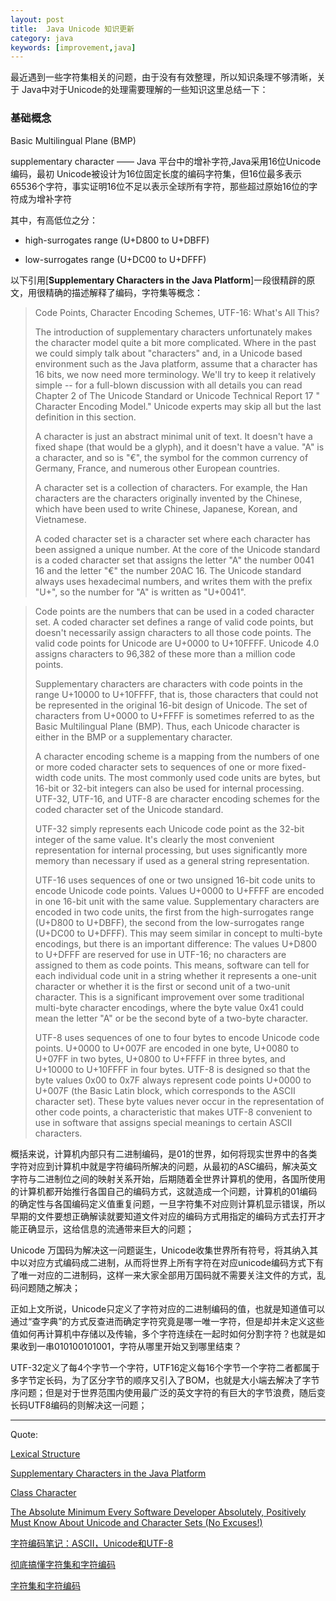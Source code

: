 ```yaml
---
layout: post
title:  Java Unicode 知识更新
category: java
keywords: [improvement,java]
---
```


最近遇到一些字符集相关的问题，由于没有有效整理，所以知识条理不够清晰，关于 Java中对于Unicode的处理需要理解的一些知识这里总结一下：

### 基础概念

Basic Multilingual Plane (BMP)

supplementary character —— Java 平台中的增补字符,Java采用16位Unicode编码，最初 Unicode被设计为16位固定长度的编码字符集，但16位最多表示65536个字符，事实证明16位不足以表示全球所有字符，那些超过原始16位的字符成为增补字符


其中，有高低位之分：

- high-surrogates range (U+D800 to U+DBFF)

- low-surrogates range (U+DC00 to U+DFFF)

以下引用[**Supplementary Characters in the Java Platform**]一段很精辟的原文，用很精确的描述解释了编码，字符集等概念：

>  Code Points, Character Encoding Schemes, UTF-16: What's All This?
>  
> The introduction of supplementary characters unfortunately makes the character model quite a bit more complicated. Where in the past we could simply talk about "characters" and, in a Unicode based environment such as the Java platform, assume that a character has 16 bits, we now need more terminology. We'll try to keep it relatively simple -- for a full-blown discussion with all details you can read Chapter 2 of The Unicode Standard or Unicode Technical Report 17 " Character Encoding Model." Unicode experts may skip all but the last definition in this section.
>
> A character is just an abstract minimal unit of text. It doesn't have a fixed shape (that would be a glyph), and it doesn't have a value. "A" is a character, and so is "€", the symbol for the common currency of Germany, France, and numerous other European countries.
>
> A character set is a collection of characters. For example, the Han characters are the characters originally invented by the Chinese, which have been used to write Chinese, Japanese, Korean, and Vietnamese.
>
> A coded character set is a character set where each character has been assigned a unique number. At the core of the Unicode standard is a coded character set that assigns the letter "A" the number 0041 16 and the letter "€" the number 20AC 16. The Unicode standard always uses hexadecimal numbers, and writes them with the prefix "U+", so the number for "A" is written as "U+0041".

>  Code points are the numbers that can be used in a coded character set. A coded character set defines a range of valid code points, but doesn't necessarily assign characters to all those code points. The valid code points for Unicode are U+0000 to U+10FFFF. Unicode 4.0 assigns characters to 96,382 of these more than a million code points.
>
> Supplementary characters are characters with code points in the range U+10000 to U+10FFFF, that is, those characters that could not be represented in the original 16-bit design of Unicode. The set of characters from U+0000 to U+FFFF is sometimes referred to as the Basic Multilingual Plane (BMP). Thus, each Unicode character is either in the BMP or a supplementary character.
>
> A character encoding scheme is a mapping from the numbers of one or more coded character sets to sequences of one or more fixed-width code units. The most commonly used code units are bytes, but 16-bit or 32-bit integers can also be used for internal processing. UTF-32, UTF-16, and UTF-8 are character encoding schemes for the coded character set of the Unicode standard.
>
> UTF-32 simply represents each Unicode code point as the 32-bit integer of the same value. It's clearly the most convenient representation for internal processing, but uses significantly more memory than necessary if used as a general string representation.
>
> UTF-16 uses sequences of one or two unsigned 16-bit code units to encode Unicode code points. Values U+0000 to U+FFFF are encoded in one 16-bit unit with the same value. Supplementary characters are encoded in two code units, the first from the high-surrogates range (U+D800 to U+DBFF), the second from the low-surrogates range (U+DC00 to U+DFFF). This may seem similar in concept to multi-byte encodings, but there is an important difference: The values U+D800 to U+DFFF are reserved for use in UTF-16; no characters are assigned to them as code points. This means, software can tell for each individual code unit in a string whether it represents a one-unit character or whether it is the first or second unit of a two-unit character. This is a significant improvement over some traditional multi-byte character encodings, where the byte value 0x41 could mean the letter "A" or be the second byte of a two-byte character.
>
> UTF-8 uses sequences of one to four bytes to encode Unicode code points. U+0000 to U+007F are encoded in one byte, U+0080 to U+07FF in two bytes, U+0800 to U+FFFF in three bytes, and U+10000 to U+10FFFF in four bytes. UTF-8 is designed so that the byte values 0x00 to 0x7F always represent code points U+0000 to U+007F (the Basic Latin block, which corresponds to the ASCII character set). These byte values never occur in the representation of other code points, a characteristic that makes UTF-8 convenient to use in software that assigns special meanings to certain ASCII characters.


概括来说，计算机内部只有二进制编码，是01的世界，如何将现实世界中的各类字符对应到计算机中就是字符编码所解决的问题，从最初的ASC编码，解决英文字符与二进制位之间的映射关系开始，后期随着全世界计算机的使用，各国所使用的计算机都开始推行各国自己的编码方式，这就造成一个问题，计算机的01编码的确定性与各国编码定义值重复问题，一旦字符集不对应则计算机显示错误，所以早期的文件要想正确解读就要知道文件对应的编码方式用指定的编码方式去打开才能正确显示，这给信息的流通带来巨大的问题；

Unicode 万国码为解决这一问题诞生，Unicode收集世界所有符号，将其纳入其中以对应方式编码成二进制，从而将世界上所有字符在对应unicode编码方式下有了唯一对应的二进制码，这样一来大家全部用万国码就不需要关注文件的方式，乱码问题随之解决；

正如上文所说，Unicode只定义了字符对应的二进制编码的值，也就是知道值可以通过“查字典”的方式反查进而确定字符究竟是哪一唯一字符，但是却并未定义这些值如何再计算机中存储以及传输，多个字符连续在一起时如何分割字符？也就是如果收到一串010100101001，字符从哪里开始又到哪里结束？

UTF-32定义了每4个字节一个字符，UTF16定义每16个字节一个字符二者都属于多字节定长码，为了区分字节的顺序又引入了BOM，也就是大小端去解决了字节序问题；但是对于世界范围内使用最广泛的英文字符的有巨大的字节浪费，随后变长码UTF8编码的则解决这一问题；


---

Quote:

[Lexical Structure](https://docs.oracle.com/javase/specs/jls/se7/html/jls-3.html#jls-3.1)

[Supplementary Characters in the Java Platform](http://www.oracle.com/us/technologies/java/supplementary-142654.html)

[Class Character](http://docs.oracle.com/javase/6/docs/api/java/lang/Character.html#unicode)

[The Absolute Minimum Every Software Developer Absolutely, Positively Must Know About Unicode and Character Sets (No Excuses!)](https://www.joelonsoftware.com/2003/10/08/the-absolute-minimum-every-software-developer-absolutely-positively-must-know-about-unicode-and-character-sets-no-excuses/)

[字符编码笔记：ASCII，Unicode和UTF-8](http://www.ruanyifeng.com/blog/2007/10/ascii_unicode_and_utf-8.html)

[彻底搞懂字符集和字符编码](http://hustcalm.me/blog/2013/04/06/che-di-gao-dong-zi-fu-ji-he-zi-fu-bian-ma-cooked-from-other-posts/)

[字符集和字符编码](http://www.cnblogs.com/skynet/archive/2011/05/03/2035105.html)
